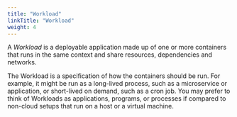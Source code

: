 ```yaml
---
title: "Workload"
linkTitle: "Workload"
weight: 4
---
```


A _Workload_ is a deployable application made up of one or more containers that runs in the same context and share resources, dependencies and networks.

<!-- more -->

The Workload is a specification of how the containers should be run.
For example, it might be run as a long-lived process, such as a microservice or application, or short-lived on demand, such as a cron job.
You may prefer to think of Workloads as applications, programs, or processes if compared to non-cloud setups that run on a host or a virtual machine.
